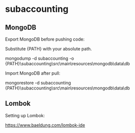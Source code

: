 # subaccounting

## MongoDB

Export MongoDB before pushing code:

Substitute {PATH} with your absolute path.

mongodump -d subaccounting -o {PATH}\subaccounting\src\main\resources\mongodb\data\db

Import MongoDB after pull:

mongorestore -d subaccounting {PATH}\subaccounting\src\main\resources\mongodb\data\db

## Lombok

Setting up Lombok:

https://www.baeldung.com/lombok-ide
